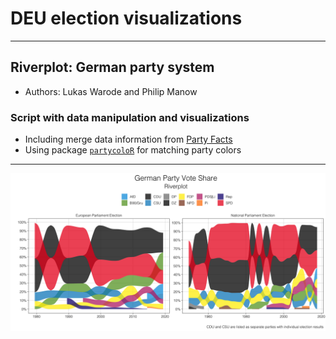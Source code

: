 # DEU election visualizations

---

## Riverplot: German party system

* Authors: Lukas Warode and Philip Manow

### Script with data manipulation and visualizations

* Including merge data information from [Party Facts](https://partyfacts.herokuapp.com/)
* Using package [`partycoloR`](https://github.com/lwarode/partycoloR) for matching party colors

---

![German Party Vote Share](riverplot_de.png)
